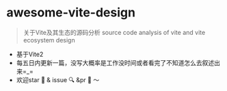 # awesome-vite-design

> 关于Vite及其生态的源码分析
source code analysis of vite and vite ecosystem design

* 基于Vite2
* 每五日内更新一篇，没写大概率是工作没时间或者看完了不知道怎么去叙述出来=_=
* 欢迎star 🌟 & issue 🔍 &pr 🤝 ～ 
